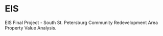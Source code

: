 # EIS
EIS Final Project - South St. Petersburg Community Redevelopment Area Property Value Analysis.
